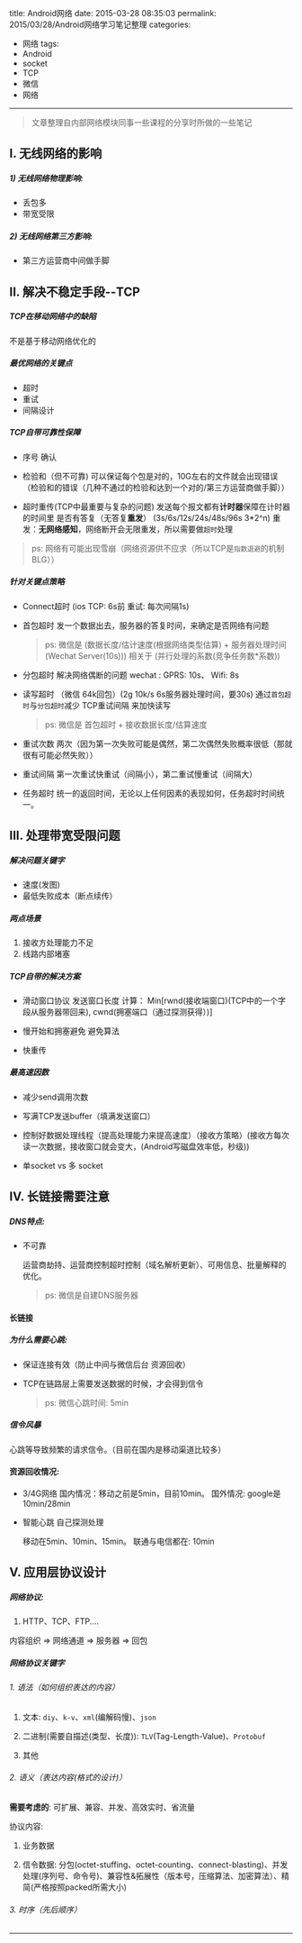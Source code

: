 title: Android网络
date: 2015-03-28 08:35:03
permalink: 2015/03/28/Android网络学习笔记整理
categories:
- 网络
tags:
- Android
- socket
- TCP
- 微信
- 网络

---

> 文章整理自内部网络模块同事一些课程的分享时所做的一些笔记

## I. 无线网络的影响

##### 1) 无线网络物理影响:

- 丢包多
- 带宽受限

<!--more-->
##### 2) 无线网络第三方影响:

- 第三方运营商中间做手脚

## II. 解决不稳定手段--TCP

##### TCP在移动网络中的缺陷
不是基于移动网络优化的

##### 最优网络的关键点

- 超时
- 重试
- 间隔设计

##### TCP自带可靠性保障

- 序号 确认

- 检验和（但不可靠)
	可以保证每个包是对的，10G左右的文件就会出现错误（检验和的错误（几种不通过的检验和达到一个对的/第三方运营商做手脚））

- 超时重传(TCP中最重要与复杂的问题)
	发送每个报文都有**计时器**保障在计时器的时间里 是否有答复（无答复**重发**） (3s/6s/12s/24s/48s/96s  3*2^n)
	重发：**无网络感知**，网络断开会无限重发，所以需要做`超时`处理


> ps: 网络有可能出现雪崩（网络资源供不应求（所以TCP是`指数退避`的机制BLG））


##### 针对关键点策略

- Connect超时
	(ios TCP: 6s前 重试: 每次间隔1s)

- 首包超时
	发一个数据出去，服务器的答复时间，来确定是否网络有问题

    > ps: 微信是 (数据长度/估计速度(根据网络类型估算) + 服务器处理时间(Wechat Server(10s))) 相关于 (并行处理的系数(竞争任务数*系数))

- 分包超时
	解决网络偶断的问题
	wechat : GPRS: 10s、 Wifi: 8s

- 读写超时
	（微信 64k回包）(2g 10k/s 6s服务器处理时间，要30s)
	通过`首包超时`与`分包超时`减少 TCP重试间隔 来加快读写

     > ps: 微信是 首包超时 + 接收数据长度/估算速度

- 重试次数
	两次（因为第一次失败可能是偶然，第二次偶然失败概率很低（那就很有可能必然失败））

- 重试间隔
	第一次重试快重试（间隔小），第二重试慢重试（间隔大）

- 任务超时
	统一的返回时间，无论以上任何因素的表现如何，任务超时时间统一。

## III. 处理带宽受限问题

##### 解决问题关键字
- 速度(发图)
- 最低失败成本（断点续传）

##### 两点场景

1. 接收方处理能力不足
2. 线路内部堵塞

##### TCP自带的解决方案
- 滑动窗口协议
	发送窗口长度 计算： Min[rwnd(接收端窗口)(TCP中的一个字段从服务器带回来), cwnd(拥塞端口（通过探测获得）)]

- 慢开始和拥塞避免
	 避免算法

- 快重传

##### 最高速因数

- 减少send调用次数

- 写满TCP发送buffer（填满发送窗口）

- 控制好数据处理线程（提高处理能力来提高速度）（接收方策略）(接收方每次读一次数据，接收窗口就会变大，(Android写磁盘效率低，秒级))

- 单socket vs 多 socket


## IV. 长链接需要注意

##### DNS特点:

- 不可靠

	运营商劫持、运营商控制超时控制（域名解析更新）、可用信息、批量解释的优化。

    > ps: 微信是自建DNS服务器


#### 长链接

##### 为什么需要心跳:
- 保证连接有效（防止中间与微信后台 资源回收）

- TCP在链路层上需要发送数据的时候，才会得到信令

    > ps: 微信心跳时间: 5min


##### 信令风暴
心跳等导致频繁的请求信令。（目前在国内是移动渠道比较多）

#### 资源回收情况:
- 3/4G网络
	国内情况：移动之前是5min，目前10min。
	国外情况: google是10min/28min

- 智能心跳
	自己探测处理

	移动在5min、10min、15min。
	联通与电信都在: 10min

## V. 应用层协议设计

##### 网络协议:
1. HTTP、TCP、FTP....

内容组织 => 网络通道 => 服务器 => 回包

##### 网络协议关键字

###### 1. 语法（如何组织表达的内容）

1) 文本:
	`diy`、`k-v`、`xml`(编解码慢)、`json`

2) 二进制(需要自描述(类型、长度)):
	`TLV`(Tag-Length-Value)、`Protobuf`


3) 其他


###### 2. 语义（表达内容(格式的设计)）

**需要考虑的**: 可扩展、兼容、并发、高效实时、省流量

协议内容:

1) 业务数据

2) 信令数据:
	分包(octet-stuffing、octet-counting、connect-blasting)、并发处理(序列号、命令号)、兼容性&拓展性（版本号，压缩算法、加密算法）、精简(严格按照packed所需大小)

###### 3. 时序（先后顺序）

---
